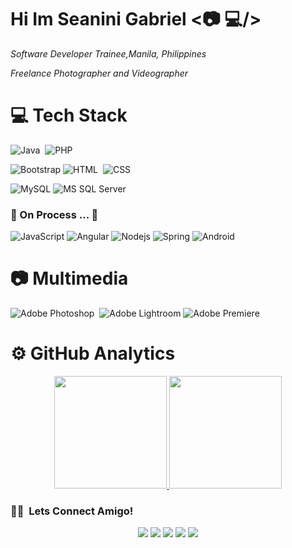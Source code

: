 # Hi Im Seanini Gabriel <:camera: :computer:/>

 _Software Developer Trainee,Manila, Philippines_	
 
 _Freelance Photographer and Videographer_
 
# :computer: Tech Stack
![Java](https://img.shields.io/badge/-Java-05122A?style=flat&logo=Java&logoColor=FFA518)&nbsp;
![PHP](http://img.shields.io/badge/-PHP-05122A?style=flat-square&logo=PHP&logoColor=232531)


![Bootstrap](https://img.shields.io/badge/-Bootstrap-05122A?style=flat&logo=bootstrap&logoColor=563D7C)
![HTML](https://img.shields.io/badge/-HTML-05122A?style=flat&logo=HTML5)&nbsp;
![CSS](https://img.shields.io/badge/-CSS-05122A?style=flat&logo=CSS3&logoColor=1572B6)&nbsp;


![MySQL](http://img.shields.io/badge/-MySQL-05122A?style=flat&logo=mysql&logoColor=f29111)
![MS SQL Server](http://img.shields.io/badge/-MS%20SQL%20Server-05122A?style=flat&logo=microsoft-sql-server&logoColor=ffffff)

### 🚧 On Process ... 🚧 
![JavaScript](https://img.shields.io/badge/-JavaScript-%23F7DF1C?style=flat&logo=javascript&logoColor=000000&labelColor=%23F7DF1C&color=%23FFCE5A)
![Angular](https://img.shields.io/badge/-Angular-%23282C34?style=flat&logo=angular)
![Nodejs](https://img.shields.io/badge/-Nodejs-black?style=flat&logo=Node.js)
![Spring](http://img.shields.io/badge/-Spring-6DB33F?style=flat&logo=spring&logoColor=ffffff)
![Android](http://img.shields.io/badge/-Android-3DDC84?style=flat&logo=android&logoColor=ffffff)


# :camera: Multimedia

![Adobe Photoshop](https://img.shields.io/badge/-Photoshop-05122A?style=flat&logo=adobe-photoshop)&nbsp;
![Adobe Lightroom](https://img.shields.io/badge/-Lightroom-05122A?style=flat-square&logo=adobe-lightroom)
![Adobe Premiere](http://img.shields.io/badge/-Premiere%20Pro-05122A?style=flat-square&logo=adobe-premiere-pro)

# ⚙️ GitHub Analytics

<p align="center">
<a href="https://github.com/AVS1508">
  <img height="180em" src="https://github-readme-stats-eight-theta.vercel.app/api?username=seaninigabriel15&show_icons=true&theme=algolia&include_all_commits=true&count_private=true"/>
  <img height="180em" src="https://github-readme-stats-eight-theta.vercel.app/api/top-langs/?username=seaninigabriel15&layout=compact&langs_count=8&theme=algolia"/>
</a>
</p>

### 🤝🏻 &nbsp;Lets Connect Amigo!

<p align="center">
 <a href="https://www.facebook.com/seaninigabriel"><img src="https://img.shields.io/badge/-SeanGabriel-1877F2?style=flat&logo=Facebook&logoColor=white"/></a>
 <a href="https://www.instagram.com/seaninigabriel/"><img src="https://img.shields.io/badge/-@seaninigabriel-E4405F?style=flat&logo=Instagram&logoColor=white"/></a>
 <a href="https://www.twitter.com/ursatisfacSEAN"><img src="https://img.shields.io/badge/-ursatisfacSEAN-1DA1F2?style=flat&logo=Twitter&logoColor=white"/></a>
 <a href="https://linkedin.com/in/sean-gabriel-89703112a/"><img src="https://img.shields.io/badge/-Sean%20Gabriel-0077B5?style=flat&logo=Linkedin&logoColor=white"/></a>
 <a href="mailto:joannaseangabriel@gmail.com"><img src="https://img.shields.io/badge/-joannaseangabriel@gmail.com-D14836?style=flat&logo=Gmail&logoColor=white"/></a>
</p>
